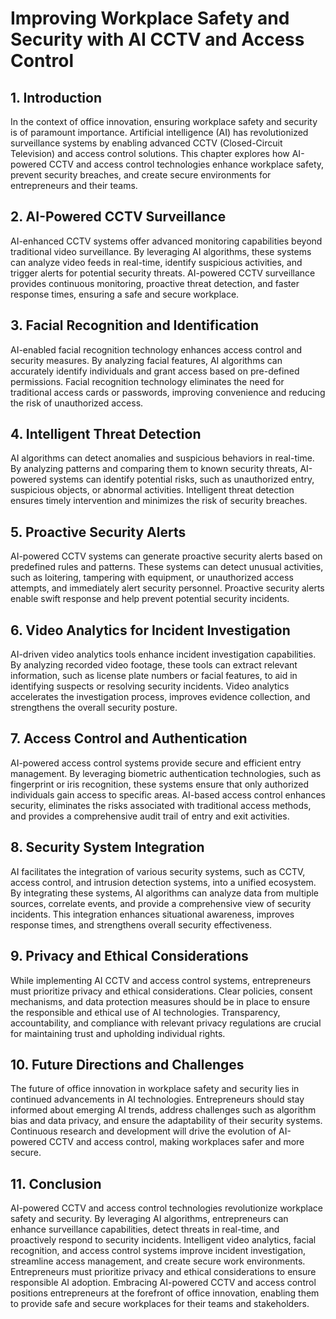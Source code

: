 # Improving Workplace Safety and Security with AI CCTV and Access Control

## 1\. Introduction

In the context of office innovation, ensuring workplace safety and security is of paramount importance. Artificial intelligence (AI) has revolutionized surveillance systems by enabling advanced CCTV (Closed-Circuit Television) and access control solutions. This chapter explores how AI-powered CCTV and access control technologies enhance workplace safety, prevent security breaches, and create secure environments for entrepreneurs and their teams.

## 2\. AI-Powered CCTV Surveillance

AI-enhanced CCTV systems offer advanced monitoring capabilities beyond traditional video surveillance. By leveraging AI algorithms, these systems can analyze video feeds in real-time, identify suspicious activities, and trigger alerts for potential security threats. AI-powered CCTV surveillance provides continuous monitoring, proactive threat detection, and faster response times, ensuring a safe and secure workplace.

## 3\. Facial Recognition and Identification

AI-enabled facial recognition technology enhances access control and security measures. By analyzing facial features, AI algorithms can accurately identify individuals and grant access based on pre-defined permissions. Facial recognition technology eliminates the need for traditional access cards or passwords, improving convenience and reducing the risk of unauthorized access.

## 4\. Intelligent Threat Detection

AI algorithms can detect anomalies and suspicious behaviors in real-time. By analyzing patterns and comparing them to known security threats, AI-powered systems can identify potential risks, such as unauthorized entry, suspicious objects, or abnormal activities. Intelligent threat detection ensures timely intervention and minimizes the risk of security breaches.

## 5\. Proactive Security Alerts

AI-powered CCTV systems can generate proactive security alerts based on predefined rules and patterns. These systems can detect unusual activities, such as loitering, tampering with equipment, or unauthorized access attempts, and immediately alert security personnel. Proactive security alerts enable swift response and help prevent potential security incidents.

## 6\. Video Analytics for Incident Investigation

AI-driven video analytics tools enhance incident investigation capabilities. By analyzing recorded video footage, these tools can extract relevant information, such as license plate numbers or facial features, to aid in identifying suspects or resolving security incidents. Video analytics accelerates the investigation process, improves evidence collection, and strengthens the overall security posture.

## 7\. Access Control and Authentication

AI-powered access control systems provide secure and efficient entry management. By leveraging biometric authentication technologies, such as fingerprint or iris recognition, these systems ensure that only authorized individuals gain access to specific areas. AI-based access control enhances security, eliminates the risks associated with traditional access methods, and provides a comprehensive audit trail of entry and exit activities.

## 8\. Security System Integration

AI facilitates the integration of various security systems, such as CCTV, access control, and intrusion detection systems, into a unified ecosystem. By integrating these systems, AI algorithms can analyze data from multiple sources, correlate events, and provide a comprehensive view of security incidents. This integration enhances situational awareness, improves response times, and strengthens overall security effectiveness.

## 9\. Privacy and Ethical Considerations

While implementing AI CCTV and access control systems, entrepreneurs must prioritize privacy and ethical considerations. Clear policies, consent mechanisms, and data protection measures should be in place to ensure the responsible and ethical use of AI technologies. Transparency, accountability, and compliance with relevant privacy regulations are crucial for maintaining trust and upholding individual rights.

## 10\. Future Directions and Challenges

The future of office innovation in workplace safety and security lies in continued advancements in AI technologies. Entrepreneurs should stay informed about emerging AI trends, address challenges such as algorithm bias and data privacy, and ensure the adaptability of their security systems. Continuous research and development will drive the evolution of AI-powered CCTV and access control, making workplaces safer and more secure.

## 11\. Conclusion

AI-powered CCTV and access control technologies revolutionize workplace safety and security. By leveraging AI algorithms, entrepreneurs can enhance surveillance capabilities, detect threats in real-time, and proactively respond to security incidents. Intelligent video analytics, facial recognition, and access control systems improve incident investigation, streamline access management, and create secure work environments. Entrepreneurs must prioritize privacy and ethical considerations to ensure responsible AI adoption. Embracing AI-powered CCTV and access control positions entrepreneurs at the forefront of office innovation, enabling them to provide safe and secure workplaces for their teams and stakeholders.

